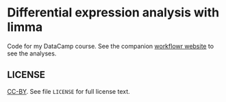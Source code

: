 # Differential expression analysis with limma

Code for my DataCamp course. See the companion [workflowr website][site] to see
the analyses.

## LICENSE

[CC-BY][]. See file `LICENSE` for full license text.

[CC-BY]: https://creativecommons.org/licenses/by/4.0
[site]: https://jdblischak.github.io/dc-bioc-limma/
